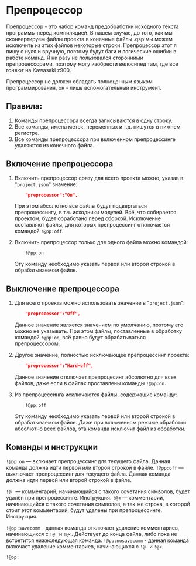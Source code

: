 # Препроцессор

Препроцессор - это набор команд предобработки исходного текста программы перед компиляцией. В нашем случае, до того, как мы сконвертируем файлы проекта в конечные файлы .qsp мы можем исключить из этих файлов некоторые строки. Препроцессор этот я пишу с нуля и вручную, поэтому будут баги и логические ошибки в работе команд. Я ни разу не пользовался сторонними препроцессорами, поэтому могу изобрести велосипед там, где все гоняют на Kawasaki z900.

Препроцессор не должен обладать полноценным языком программирования, он - лишь вспомогательный инструмент.

## Правила:

1. Команды препроцессора всегда записываются в одну строку.
2. Все команды, имена меток, переменных и т.д. пишутся в нижнем регистре.
3. Все команды препроцессора при включенном препроцессинге удаляются из конечного файла.

## Включение препроцессора

1. Включить препроцессор сразу для всего проекта можно, указав в "`project.json`" значение:
	```json
		"preprocessor":"On",
	```
	При этом абсолютно все файлы будут подвергаться препроцессингу, в т.ч. исходники модулей. Всё, что собирается проектом, будет обработано перед сборкой. Исключение составляют файлы, для которых препроцессинг отключается командой `!@pp:off`.

2. Включить препроцессор только для одного файла можно командой:
	```
		!@pp:on
	```
	Эту команду необходимо указать первой или второй строкой в обрабатываемом файле.

## Выключение препроцессора

1. Для всего проекта можно использовать значение в "`project.json`":
	```json
		"preprocessor":"Off",
	```
	Данное значение является значением по умолчанию, поэтому его можно не указывать. При этом файлы, поставленные в обработку командой `!@pp:on`, всё равно будут обрабатываться препроцессором.

2. Другое значение, полностью исключающее препроцессинг проекта:
	```json
		"preprocessor":"Hard-off",
	```
	Данное значение отключает препроцесинг абсолютно для всех файлов, даже если в файлах проставлены команды `!@pp:on`.

3. Из препроцессинга исключаются файлы, содержащие команду:
	```
		!@pp:off
	```
	Эту команду необходимо указать первой или второй строкой в обрабатываемом файле. Даже при включенном режиме обработки абсолютно всех файлов, эта команда исключит файл из обработки.

## Команды и инструкции

`!@pp:on` — включает препроцессинг для текущего файла. Данная команда должна идти первой или второй строкой в файле.
`!@pp:off` — выключает препроцессинг для текущего файла. Данная команда должна идти первой или второй строкой в файле.

`!@ ` — комментарий, начинающийся с такого сочетания символов, будет удалён при препроцессинге. Инструкция.
`!@<` — комментарий, начинающийся с такого сочетания символов, а так же строка, в которой стоит этот комментарий, будут удалены при препроцессинге. Инструкция.

`!@pp:savecomm` - данная команда отключает удаление комментариев, начинающихся с `!@ ` и `!@<`. Действует до конца файла, либо пока не встретится нижеследующая команда.
`!@pp:nosavecomm` - данная команда включает удаление комментариев, начинающихся с `!@ ` и `!@<`.

`!@pp:`